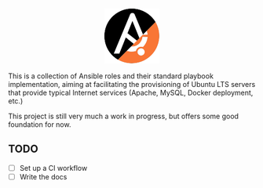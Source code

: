<p align="center">
  <picture>
    <img src=".github/img/ansible-ubuntu.png" alt="Ansible / Ubuntu"/>
  </picture>
</p>

This is a collection of Ansible roles and their standard playbook
implementation, aiming at facilitating the provisioning of Ubuntu LTS servers
that provide typical Internet services (Apache, MySQL, Docker deployment, etc.)

This project is still very much a work in progress, but offers some good
foundation for now.

## TODO

- [ ] Set up a CI workflow
- [ ] Write the docs
